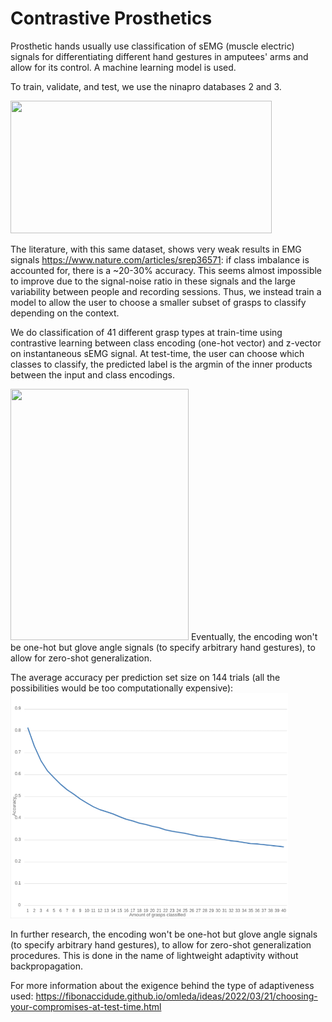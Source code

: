 # Contrastive Prosthetics

Prosthetic hands usually use classification of sEMG (muscle electric) signals for differentiating different hand gestures in amputees' arms and allow for its control. A machine learning model is used.

To train, validate, and test, we use the ninapro databases 2 and 3.

<img src="https://www.researchgate.net/profile/Henning-Mueller-3/publication/279962755/figure/fig1/AS:614174241599503@1523441958336/The-Ninapro-acquisition-protocol-22.png" width="418" height="212">

The literature, with this same dataset, shows very weak results in EMG signals https://www.nature.com/articles/srep36571: if class imbalance is accounted for, there is a ~20-30% accuracy. This seems almost impossible to improve due to the signal-noise ratio in these signals and the large variability between people and recording sessions. Thus, we instead train a model to allow the user to choose a smaller subset of grasps to classify depending on the context.

We do classification of 41 different grasp types at train-time using contrastive learning between class encoding (one-hot vector) and z-vector on instantaneous sEMG signal. At test-time, the user can choose which classes to classify, the predicted label is the argmin of the inner products between the input and class encodings.

<img src="https://openaiassets.blob.core.windows.net/$web/clip/draft/20210104b/overview-a.svg" width="285" height="402">
Eventually, the encoding won't be one-hot but glove angle signals (to specify arbitrary hand gestures), to allow for zero-shot generalization.

The average accuracy per prediction set size on 144 trials (all the possibilities would be too computationally expensive):
<img src="results.png" width="444" height="360">

In further research, the encoding won't be one-hot but glove angle signals (to specify arbitrary hand gestures), to allow for zero-shot generalization procedures. This is done in the name of lightweight adaptivity without backpropagation.

For more information about the exigence behind the type of adaptiveness used:
https://fibonaccidude.github.io/omleda/ideas/2022/03/21/choosing-your-compromises-at-test-time.html
